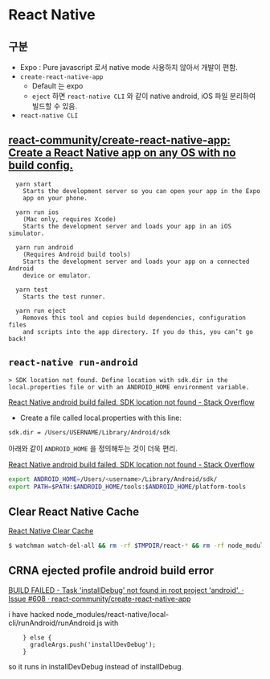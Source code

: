 # React Native

## 구분 

- Expo : Pure javascript 로서 native mode 사용하지 않아서 개발이 편함.
- `create-react-native-app` 
  - Default 는 expo
  - `eject` 하면 `react-native CLI` 와 같이 native android, iOS 파일 분리하여 빌드할 수 있음.
- `react-native CLI`



## [react-community/create-react-native-app: Create a React Native app on any OS with no build config.](https://github.com/react-community/create-react-native-app)

```
  yarn start
    Starts the development server so you can open your app in the Expo
    app on your phone.

  yarn run ios
    (Mac only, requires Xcode)
    Starts the development server and loads your app in an iOS simulator.

  yarn run android
    (Requires Android build tools)
    Starts the development server and loads your app on a connected Android
    device or emulator.

  yarn test
    Starts the test runner.

  yarn run eject
    Removes this tool and copies build dependencies, configuration files
    and scripts into the app directory. If you do this, you can’t go back!
```    

## `react-native run-android`

```
> SDK location not found. Define location with sdk.dir in the local.properties file or with an ANDROID_HOME environment variable.
```

[React Native android build failed. SDK location not found - Stack Overflow](https://stackoverflow.com/questions/32634352/react-native-android-build-failed-sdk-location-not-found)

- Create a file called local.properties with this line:

```
sdk.dir = /Users/USERNAME/Library/Android/sdk
```

아래와 같이 `ANDROID_HOME` 을 정의해두는 것이 더욱 편리.

[React Native android build failed. SDK location not found - Stack Overflow](https://stackoverflow.com/questions/32634352/react-native-android-build-failed-sdk-location-not-found)

```bash
export ANDROID_HOME=/Users/<username>/Library/Android/sdk/
export PATH=$PATH:$ANDROID_HOME/tools:$ANDROID_HOME/platform-tools
```

## Clear React Native Cache

[React Native Clear Cache](https://gist.github.com/jarretmoses/c2e4786fd342b3444f3bc6beff32098d)

```bash
$ watchman watch-del-all && rm -rf $TMPDIR/react-* && rm -rf node_modules/ && npm cache clean && npm install && npm start -- --reset-cache
```


## CRNA ejected profile android build error

[BUILD FAILED - Task 'installDebug' not found in root project 'android'. · Issue #608 · react-community/create-react-native-app](https://github.com/react-community/create-react-native-app/issues/608)

i have hacked node_modules/react-native/local-cli/runAndroid/runAndroid.js with

```
    } else {
      gradleArgs.push('installDevDebug');
    }
```

so it runs in installDevDebug instead of installDebug.


